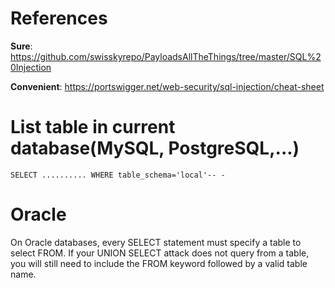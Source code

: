 # References
**Sure**: https://github.com/swisskyrepo/PayloadsAllTheThings/tree/master/SQL%20Injection

**Convenient**: https://portswigger.net/web-security/sql-injection/cheat-sheet

# List table in current database(MySQL, PostgreSQL,...)
```
SELECT .......... WHERE table_schema='local'-- -
```

# Oracle
On Oracle databases, every SELECT statement must specify a table to select FROM. If your UNION SELECT attack does not query from a table, you will still need to include the FROM keyword followed by a valid table name.
